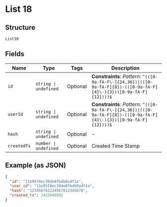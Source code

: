 
# List 18

## Structure

`List18`

## Fields

| Name | Type | Tags | Description |
|  --- | --- | --- | --- |
| `id` | `string \| undefined` | Optional | **Constraints**: *Pattern*: `^(([0-9a-fA-F\-]{24,36})\|(([0-9a-fA-F]{8})-(([0-9a-fA-F]{4}\-){3})([0-9a-fA-F]{12})))$` |
| `userId` | `string \| undefined` | Optional | **Constraints**: *Pattern*: `^(([0-9a-fA-F\-]{24,36})\|(([0-9a-fA-F]{8})-(([0-9a-fA-F]{4}\-){3})([0-9a-fA-F]{12})))$` |
| `hash` | `string \| undefined` | Optional | - |
| `createdTs` | `number \| undefined` | Optional | Created Time Stamp |

## Example (as JSON)

```json
{
  "id": "11e95f8ec39de8fbdb0a4f1a",
  "user_id": "11e95f8ec39de8fbdb0a4f1a",
  "hash": "123456781234567812345678",
  "created_ts": 1422040992
}
```

